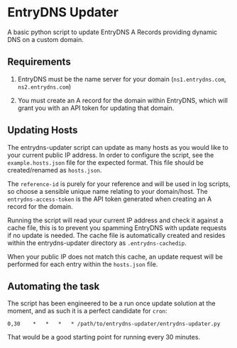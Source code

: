 # EntryDNS Updater

A basic python script to update EntryDNS A Records providing dynamic DNS on a custom domain.

## Requirements

1) EntryDNS must be the name server for your domain (`ns1.entrydns.com`, `ns2.entrydns.com`)

2) You must create an A record for the domain within EntryDNS, which will grant you with an API token for updating that domain.

## Updating Hosts

The entrydns-updater script can update as many hosts as you would like to your current public IP address. In order to configure the script, see the `example.hosts.json` file for the expected format. This file should be created/renamed as `hosts.json`.

The `reference-id` is purely for your reference and will be used in log scripts, so choose a sensible unique name relating to your domain/host. The `entrydns-access-token` is the API token generated when creating an A record for the domain.

Running the script will read your current IP address and check it against a cache file, this is to prevent you spamming EntryDNS with update requests if no update is needed. The cache file is automatically created and resides within the entrydns-updater directory as `.entrydns-cachedip`.

When your public IP does not match this cache, an update request will be performed for each entry within the `hosts.json` file.

## Automating the task

The script has been engineered to be a run once update solution at the moment, and as such it is a perfect candidate for `cron`:

```
0,30	*	*	*	* /path/to/entrydns-updater/entrydns-updater.py
```

That would be a good starting point for running every 30 minutes.